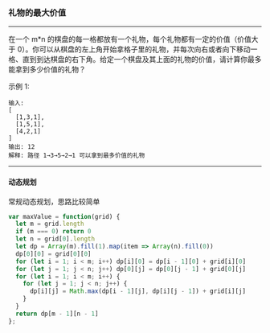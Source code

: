 ### 礼物的最大价值

---

在一个 m*n 的棋盘的每一格都放有一个礼物，每个礼物都有一定的价值（价值大于 0）。你可以从棋盘的左上角开始拿格子里的礼物，并每次向右或者向下移动一格、直到到达棋盘的右下角。给定一个棋盘及其上面的礼物的价值，请计算你最多能拿到多少价值的礼物？

示例 1:
```
输入: 
[
  [1,3,1],
  [1,5,1],
  [4,2,1]
]
输出: 12
解释: 路径 1→3→5→2→1 可以拿到最多价值的礼物
```
---

#### 动态规划

常规动态规划，思路比较简单

``` js
var maxValue = function(grid) {
  let m = grid.length
  if (m === 0) return 0
  let n = grid[0].length
  let dp = Array(m).fill(1).map(item => Array(n).fill(0))
  dp[0][0] = grid[0][0]
  for (let i = 1; i < m; i++) dp[i][0] = dp[i - 1][0] + grid[i][0]
  for (let j = 1; j < n; j++) dp[0][j] = dp[0][j - 1] + grid[0][j]
  for (let i = 1; i < m; i++) {
    for (let j = 1; j < n; j++) {
      dp[i][j] = Math.max(dp[i - 1][j], dp[i][j - 1]) + grid[i][j]
    }
  }
  return dp[m - 1][n - 1]
};
```
